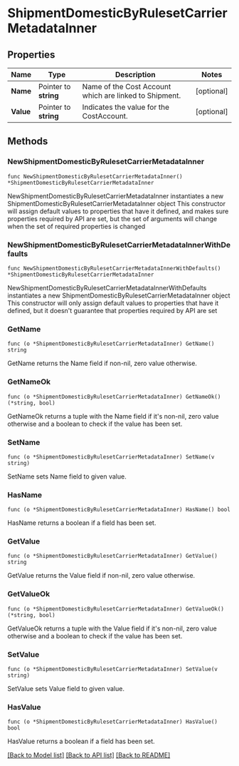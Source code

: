 # ShipmentDomesticByRulesetCarrierMetadataInner

## Properties

Name | Type | Description | Notes
------------ | ------------- | ------------- | -------------
**Name** | Pointer to **string** | Name of the Cost Account which are linked to Shipment. | [optional] 
**Value** | Pointer to **string** | Indicates the value for the CostAccount. | [optional] 

## Methods

### NewShipmentDomesticByRulesetCarrierMetadataInner

`func NewShipmentDomesticByRulesetCarrierMetadataInner() *ShipmentDomesticByRulesetCarrierMetadataInner`

NewShipmentDomesticByRulesetCarrierMetadataInner instantiates a new ShipmentDomesticByRulesetCarrierMetadataInner object
This constructor will assign default values to properties that have it defined,
and makes sure properties required by API are set, but the set of arguments
will change when the set of required properties is changed

### NewShipmentDomesticByRulesetCarrierMetadataInnerWithDefaults

`func NewShipmentDomesticByRulesetCarrierMetadataInnerWithDefaults() *ShipmentDomesticByRulesetCarrierMetadataInner`

NewShipmentDomesticByRulesetCarrierMetadataInnerWithDefaults instantiates a new ShipmentDomesticByRulesetCarrierMetadataInner object
This constructor will only assign default values to properties that have it defined,
but it doesn't guarantee that properties required by API are set

### GetName

`func (o *ShipmentDomesticByRulesetCarrierMetadataInner) GetName() string`

GetName returns the Name field if non-nil, zero value otherwise.

### GetNameOk

`func (o *ShipmentDomesticByRulesetCarrierMetadataInner) GetNameOk() (*string, bool)`

GetNameOk returns a tuple with the Name field if it's non-nil, zero value otherwise
and a boolean to check if the value has been set.

### SetName

`func (o *ShipmentDomesticByRulesetCarrierMetadataInner) SetName(v string)`

SetName sets Name field to given value.

### HasName

`func (o *ShipmentDomesticByRulesetCarrierMetadataInner) HasName() bool`

HasName returns a boolean if a field has been set.

### GetValue

`func (o *ShipmentDomesticByRulesetCarrierMetadataInner) GetValue() string`

GetValue returns the Value field if non-nil, zero value otherwise.

### GetValueOk

`func (o *ShipmentDomesticByRulesetCarrierMetadataInner) GetValueOk() (*string, bool)`

GetValueOk returns a tuple with the Value field if it's non-nil, zero value otherwise
and a boolean to check if the value has been set.

### SetValue

`func (o *ShipmentDomesticByRulesetCarrierMetadataInner) SetValue(v string)`

SetValue sets Value field to given value.

### HasValue

`func (o *ShipmentDomesticByRulesetCarrierMetadataInner) HasValue() bool`

HasValue returns a boolean if a field has been set.


[[Back to Model list]](../README.md#documentation-for-models) [[Back to API list]](../README.md#documentation-for-api-endpoints) [[Back to README]](../README.md)


